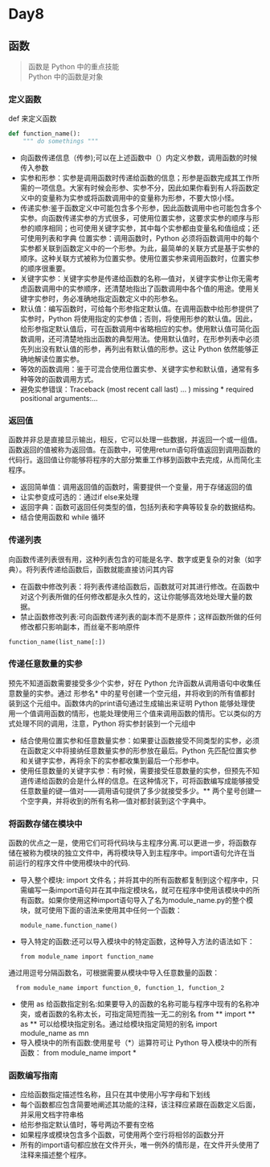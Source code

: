 # Day8
## 函数
> 函数是 Python 中的重点技能   
Python 中的函数是对象

### 定义函数
def 来定义函数
```python
def function_name():
    """ do somethings """
```
- 向函数传递信息（传参);可以在上述函数中（）内定义参数，调用函数的时候传入参数
- 实参和形参：实参是调用函数时传递给函数的信息；形参是函数完成其工作所需的一项信息。大家有时候会形参、实参不分，因此如果你看到有人将函数定义中的变量称为实参或将函数调用中的变量称为形参，不要大惊小怪。
- 传递实参:鉴于函数定义中可能包含多个形参，因此函数调用中也可能包含多个实参。向函数传递实参的方式很多，可使用位置实参，这要求实参的顺序与形参的顺序相同；也可使用关键字实参，其中每个实参都由变量名和值组成；还可使用列表和字典
位置实参：调用函数时，Python 必须将函数调用中的每个实参都关联到函数定义中的一个形参。为此，最简单的关联方式是基于实参的顺序。这种关联方式被称为位置实参。使用位置实参来调用函数时，位置实参的顺序很重要。
- 关键字实参：关键字实参是传递给函数的名称—值对，关键字实参让你无需考虑函数调用中的实参顺序，还清楚地指出了函数调用中各个值的用途。使用关键字实参时，务必准确地指定函数定义中的形参名。
- 默认值：编写函数时，可给每个形参指定默认值。在调用函数中给形参提供了实参时，Python 将使用指定的实参值；否则，将使用形参的默认值。因此，给形参指定默认值后，可在函数调用中省略相应的实参。使用默认值可简化函数调用，还可清楚地指出函数的典型用法。使用默认值时，在形参列表中必须先列出没有默认值的形参，再列出有默认值的形参。这让 Python 依然能够正确地解读位置实参。
- 等效的函数调用：鉴于可混合使用位置实参、关键字实参和默认值，通常有多种等效的函数调用方式。
- 避免实参错误：Traceback (most recent call last) ... ) missing * required positional arguments:...

### 返回值
函数并非总是直接显示输出，相反，它可以处理一些数据，并返回一个或一组值。函数返回的值被称为返回值。在函数中，可使用return语句将值返回到调用函数的代码行。返回值让你能够将程序的大部分繁重工作移到函数中去完成，从而简化主程序。
- 返回简单值：调用返回值的函数时，需要提供一个变量，用于存储返回的值
- 让实参变成可选的：通过if else来处理
- 返回字典：函数可返回任何类型的值，包括列表和字典等较复杂的数据结构。
- 结合使用函数和 while 循环

### 传递列表
向函数传递列表很有用，这种列表包含的可能是名字、数字或更复杂的对象（如字典）。将列表传递给函数后，函数就能直接访问其内容
- 在函数中修改列表：将列表传递给函数后，函数就可对其进行修改。在函数中对这个列表所做的任何修改都是永久性的，这让你能够高效地处理大量的数据。
- 禁止函数修改列表:可向函数传递列表的副本而不是原件；这样函数所做的任何修改都只影响副本，而丝毫不影响原件
```python
function_name(list_name[:])
```
### 传递任意数量的实参
预先不知道函数需要接受多少个实参，好在 Python 允许函数从调用语句中收集任意数量的实参。通过 形参名* 中的星号创建一个空元组，并将收到的所有值都封装到这个元组中。函数体内的print语句通过生成输出来证明 Python 能够处理使用一个值调用函数的情形，也能处理使用三个值来调用函数的情形。它以类似的方式处理不同的调用，注意，Python 将实参封装到一个元组中
- 结合使用位置实参和任意数量实参：如果要让函数接受不同类型的实参，必须在函数定义中将接纳任意数量实参的形参放在最后。Python 先匹配位置实参和关键字实参，再将余下的实参都收集到最后一个形参中。
- 使用任意数量的关键字实参：有时候，需要接受任意数量的实参，但预先不知道传递给函数的会是什么样的信息。在这种情况下，可将函数编写成能够接受任意数量的键—值对——调用语句提供了多少就接受多少。** 两个星号创建一个空字典，并将收到的所有名称—值对都封装到这个字典中。

### 将函数存储在模块中
函数的优点之一是，使用它们可将代码块与主程序分离.可以更进一步，将函数存储在被称为模块的独立文件中，再将模块导入到主程序中。import语句允许在当前运行的程序文件中使用模块中的代码.
- 导入整个模块: import 文件名；并将其中的所有函数都复制到这个程序中，只需编写一条import语句并在其中指定模块名，就可在程序中使用该模块中的所有函数。如果你使用这种import语句导入了名为module_name.py的整个模块，就可使用下面的语法来使用其中任何一个函数：

      module_name.function_name()
- 导入特定的函数:还可以导入模块中的特定函数，这种导入方法的语法如下：

      from module_name import function_name
通过用逗号分隔函数名，可根据需要从模块中导入任意数量的函数：

      from module_name import function_0, function_1, function_2
- 使用 as 给函数指定别名:如果要导入的函数的名称可能与程序中现有的名称冲突，或者函数的名称太长，可指定简短而独一无二的别名
        from ** import ** as **
可以给模块指定别名。通过给模块指定简短的别名
        import module_name as mn
- 导入模块中的所有函数:使用星号（*）运算符可让 Python 导入模块中的所有函数：
        from module_name import *

### 函数编写指南
- 应给函数指定描述性名称，且只在其中使用小写字母和下划线
- 每个函数都应包含简要地阐述其功能的注释，该注释应紧跟在函数定义后面，并采用文档字符串格
- 给形参指定默认值时，等号两边不要有空格
- 如果程序或模块包含多个函数，可使用两个空行将相邻的函数分开
- 所有的import语句都应放在文件开头，唯一例外的情形是，在文件开头使用了注释来描述整个程序。